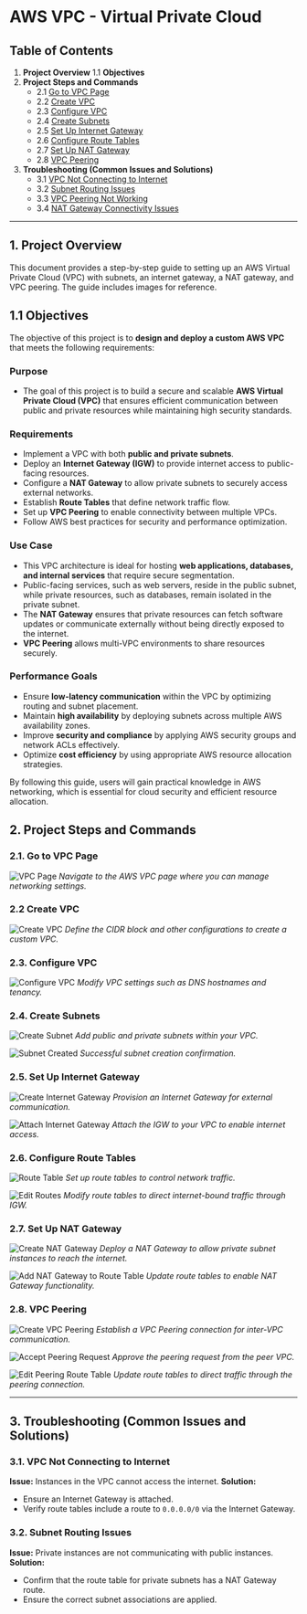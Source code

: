 # AWS VPC - Virtual Private Cloud

## Table of Contents

1. **Project Overview**
   1.1 **Objectives**
2. **Project Steps and Commands**
   - 2.1 [Go to VPC Page](#21-go-to-vpc-page)
   - 2.2 [Create VPC](#22-create-vpc)
   - 2.3 [Configure VPC](#23-configure-vpc)
   - 2.4 [Create Subnets](#24-create-subnets)
   - 2.5 [Set Up Internet Gateway](#25-set-up-internet-gateway)
   - 2.6 [Configure Route Tables](#26-configure-route-tables)
   - 2.7 [Set Up NAT Gateway](#27-set-up-nat-gateway)
   - 2.8 [VPC Peering](#28-vpc-peering)
3. **Troubleshooting (Common Issues and Solutions)**
   - 3.1 [VPC Not Connecting to Internet](#31-vpc-not-connecting-to-internet)
   - 3.2 [Subnet Routing Issues](#32-subnet-routing-issues)
   - 3.3 [VPC Peering Not Working](#33-vpc-peering-not-working)
   - 3.4 [NAT Gateway Connectivity Issues](#34-nat-gateway-connectivity-issues)

---

## 1. Project Overview
This document provides a step-by-step guide to setting up an AWS Virtual Private Cloud (VPC) with subnets, an internet gateway, a NAT gateway, and VPC peering. The guide includes images for reference.

## 1.1 Objectives
The objective of this project is to **design and deploy a custom AWS VPC** that meets the following requirements:

### Purpose
- The goal of this project is to build a secure and scalable **AWS Virtual Private Cloud (VPC)** that ensures efficient communication between public and private resources while maintaining high security standards.

### Requirements
- Implement a VPC with both **public and private subnets**.
- Deploy an **Internet Gateway (IGW)** to provide internet access to public-facing resources.
- Configure a **NAT Gateway** to allow private subnets to securely access external networks.
- Establish **Route Tables** that define network traffic flow.
- Set up **VPC Peering** to enable connectivity between multiple VPCs.
- Follow AWS best practices for security and performance optimization.

### Use Case
- This VPC architecture is ideal for hosting **web applications, databases, and internal services** that require secure segmentation.
- Public-facing services, such as web servers, reside in the public subnet, while private resources, such as databases, remain isolated in the private subnet.
- The **NAT Gateway** ensures that private resources can fetch software updates or communicate externally without being directly exposed to the internet.
- **VPC Peering** allows multi-VPC environments to share resources securely.

### Performance Goals
- Ensure **low-latency communication** within the VPC by optimizing routing and subnet placement.
- Maintain **high availability** by deploying subnets across multiple AWS availability zones.
- Improve **security and compliance** by applying AWS security groups and network ACLs effectively.
- Optimize **cost efficiency** by using appropriate AWS resource allocation strategies.

By following this guide, users will gain practical knowledge in AWS networking, which is essential for cloud security and efficient resource allocation.

## 2. Project Steps and Commands

### 2.1. Go to VPC Page
![VPC Page](https://github.com/user-attachments/assets/1d4cff53-61c7-47c8-984d-1c51ea9514b7)
*Navigate to the AWS VPC page where you can manage networking settings.*

### 2.2 Create VPC
![Create VPC](https://github.com/user-attachments/assets/d3a9ae6b-e881-4362-bbbb-af9d7803ce1d)
*Define the CIDR block and other configurations to create a custom VPC.*

### 2.3. Configure VPC
![Configure VPC](https://github.com/user-attachments/assets/bda10683-6e7f-49fa-a1d6-b667cc2b9aaa)
*Modify VPC settings such as DNS hostnames and tenancy.*

### 2.4. Create Subnets
![Create Subnet](https://github.com/user-attachments/assets/01c4215d-38f2-491d-b64c-31a6f4680ed2)
*Add public and private subnets within your VPC.*

![Subnet Created](https://github.com/user-attachments/assets/10a4477b-e7c1-4e2f-acae-4e4465f587f4)
*Successful subnet creation confirmation.*

### 2.5. Set Up Internet Gateway
![Create Internet Gateway](https://github.com/user-attachments/assets/1d7edf2b-7fd7-4a0b-827c-02baef3274dc)
*Provision an Internet Gateway for external communication.*

![Attach Internet Gateway](https://github.com/user-attachments/assets/b9b9d9c3-dc26-4436-b188-0d2ad8d586a6)
*Attach the IGW to your VPC to enable internet access.*

### 2.6. Configure Route Tables
![Route Table](https://github.com/user-attachments/assets/f60c8df0-3afd-4b81-8ece-a5dc76baa4a0)
*Set up route tables to control network traffic.*

![Edit Routes](https://github.com/user-attachments/assets/2d81aa2f-82b7-4f60-a734-c72f8f6cfbb1)
*Modify route tables to direct internet-bound traffic through IGW.*

### 2.7. Set Up NAT Gateway
![Create NAT Gateway](https://github.com/user-attachments/assets/cd3be463-0464-443d-8edf-1b8bc82918b8)
*Deploy a NAT Gateway to allow private subnet instances to reach the internet.*

![Add NAT Gateway to Route Table](https://github.com/user-attachments/assets/49af1a84-55d5-4229-ab44-1ae1dadb4030)
*Update route tables to enable NAT Gateway functionality.*

### 2.8. VPC Peering
![Create VPC Peering](https://github.com/user-attachments/assets/a5146609-256e-4f1b-af4d-bcf5544b9a76)
*Establish a VPC Peering connection for inter-VPC communication.*

![Accept Peering Request](https://github.com/user-attachments/assets/fde028d0-f948-4a2a-b7a0-b1658310afe9)
*Approve the peering request from the peer VPC.*

![Edit Peering Route Table](https://github.com/user-attachments/assets/7b2b5e93-75c4-43aa-9a2a-0df4b809f256)
*Update route tables to direct traffic through the peering connection.*

---

## 3. Troubleshooting (Common Issues and Solutions)

### 3.1. VPC Not Connecting to Internet
**Issue:** Instances in the VPC cannot access the internet.
**Solution:**
- Ensure an Internet Gateway is attached.
- Verify route tables include a route to `0.0.0.0/0` via the Internet Gateway.

### 3.2. Subnet Routing Issues
**Issue:** Private instances are not communicating with public instances.
**Solution:**
- Confirm that the route table for private subnets has a NAT Gateway route.
- Ensure the correct subnet associations are applied.

